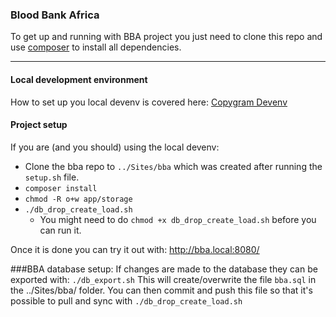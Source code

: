 ### Blood Bank Africa

To get up and running with BBA project you just need to clone this repo and use [composer][1] to install all dependencies.

---

#### Local development environment
How to set up you local devenv is covered here: [Copygram Devenv][2]

#### Project setup
If you are (and you should) using the local devenv:
* Clone the bba repo to ```../Sites/bba``` which was created after running the ```setup.sh``` file.
* ```composer install```
* ```chmod -R o+w app/storage```
* ```./db_drop_create_load.sh```
  * You might need to do ```chmod +x db_drop_create_load.sh``` before you can run it.


Once it is done you can try it out with:
http://bba.local:8080/


###BBA database setup:
If changes are made to the database they can be exported with: ```./db_export.sh```
This will create/overwrite the file ```bba.sql``` in the ../Sites/bba/ folder. You can then commit and push this file so that it's possible to pull and sync with ```./db_drop_create_load.sh```

[1]: http://getcomposer.org/
[2]: https://github.com/copygram/vagrant/blob/master/README.md
